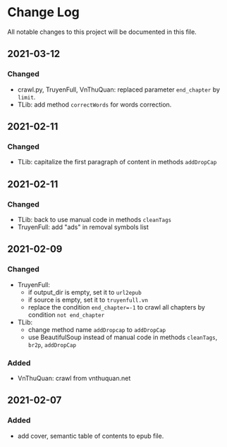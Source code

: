 # Change Log

All notable changes to this project will be documented in this file.

## 2021-03-12

### Changed

- crawl.py, TruyenFull, VnThuQuan: replaced parameter `end_chapter` by `limit`.
- TLib: add method `correctWords` for words correction.

## 2021-02-11

### Changed

- TLib: capitalize the first paragraph of content in methods `addDropCap`

## 2021-02-11

### Changed

- TLib: back to use manual code in methods `cleanTags`
- TruyenFull: add "ads" in removal symbols list

## 2021-02-09

### Changed

- TruyenFull:
    - if output_dir is empty, set it to `url2epub`
    - if source is empty, set it to `truyenfull.vn`
    - replace the condition `end_chapter=-1` to crawl all chapters by condition `not end_chapter`
- TLib:
    - change method name `addDropcap` to `addDropCap`
    - use BeautifulSoup instead of manual code in methods `cleanTags`, `br2p`, `addDropCap`

### Added

- VnThuQuan: crawl from vnthuquan.net

## 2021-02-07

### Added

- add cover, semantic table of contents to epub file.